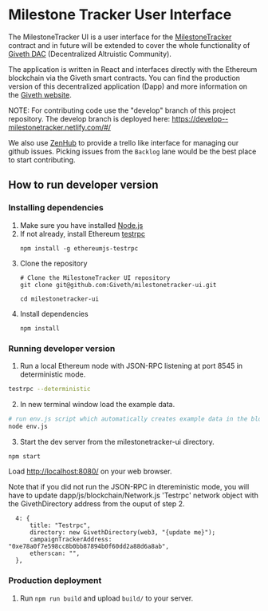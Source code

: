 # Milestone Tracker User Interface

The MilestoneTracker UI is a user interface for the [MilestoneTracker](https://github.com/Giveth/milestonetracker) contract and in future will be extended to cover the whole functionality of [Giveth DAC](https://github.com/Giveth/MVP) (Decentralized Altruistic Community).

The application is written in React and interfaces directly with the Ethereum blockchain via the Giveth smart contracts. You can find the production version of this decentralized application (Dapp) and more information on the [Giveth website](https://giveth.io).

NOTE: For contributing code use the "develop" branch of this project repository. The develop branch is deployed here: https://develop--milestonetracker.netlify.com/#/ 

We also use [ZenHub](https://www.zenhub.com/) to provide a trello like interface for managing our github issues. Picking issues from the `Backlog` lane would be the best place to start contributing.

## How to run developer version
### Installing dependencies
1. Make sure you have installed [Node.js](https://nodejs.org/en/)
2. If not already, install Ethereum [testrpc](https://github.com/ethereumjs/testrpc)
    ```
    npm install -g ethereumjs-testrpc
    ```
3. Clone the repository
    ```
    # Clone the MilestoneTracker UI repository
    git clone git@github.com:Giveth/milestonetracker-ui.git

    cd milestonetracker-ui
    ```
4. Install dependencies
    ```
    npm install
    ```

### Running developer version
1. Run a local Ethereum node with JSON-RPC listening at port 8545 in deterministic mode.

  ```bash
  testrpc --deterministic
  ```

2. In new terminal window load the example data.

  ```bash
  # run env.js script which automatically creates example data in the blockchain
  node env.js
  ```

3. Start the dev server from the milestonetracker-ui directory.

  ```bash
  npm start
  ```

  Load [http://localhost:8080/](http://localhost:8080/) on your web browser.

Note that if you did not run the JSON-RPC in dtereministic mode, you will have to update dapp/js/blockchain/Network.js 'Testrpc' network object with the GivethDirectory address from the ouput of step 2.

```
  4: {
      title: "Testrpc",
      directory: new GivethDirectory(web3, "{update me}");
      campaignTrackerAddress: "0xe78a0f7e598cc8b0bb87894b0f60dd2a88d6a8ab",
      etherscan: "",
  },
```

### Production deployment
1. Run `npm run build` and upload `build/` to your server.
